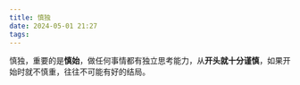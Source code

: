 ```yaml
---
title: 慎独
date: 2024-05-01 21:27
tags:
---
```

慎独，重要的是**慎始**，做任何事情都有独立思考能力，从**开头就十分谨慎**，如果开始时就不慎重，往往不可能有好的结局。

